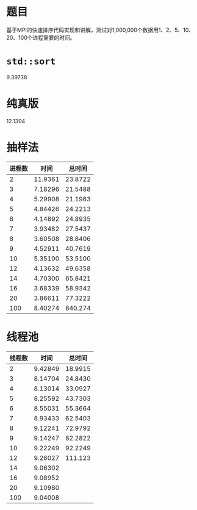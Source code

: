 # 题目

基于MPI的快速排序代码实现和讲解，测试对1,000,000个数据用1、2、5、10、20、100个进程需要的时间。

# `std::sort`

9.39738

# 纯真版

12.1394

# 抽样法

| 进程数  |   时间   |  总时间  | 
| ------ | ------- | ------- |
| 2      | 11.9361 | 23.8722 |
| 3      | 7.18296 | 21.5488 |
| 4      | 5.29908 | 21.1963 |
| 5      | 4.84426 | 24.2213 |
| 6      | 4.14892 | 24.8935 |
| 7      | 3.93482 | 27.5437 |
| 8      | 3.60508 | 28.8406 |
| 9      | 4.52911 | 40.7619 |
| 10     | 5.35100 | 53.5100 |
| 12     | 4.13632 | 49.6358 |
| 14     | 4.70300 | 65.8421 |
| 16     | 3.68339 | 58.9342 |
| 20     | 3.86611 | 77.3222 |
| 100    | 8.40274 | 840.274 |

# 线程池

| 线程数  |   时间   |  总时间  |
| ------ | ------- | ------- |
| 2      | 9.42849 | 18.9915 |
| 3      | 8.14704 | 24.8430 |
| 4      | 8.13014 | 33.0927 |
| 5      | 8.25592 | 43.7303 |
| 6      | 8.55031 | 55.3664 |
| 7      | 8.93433 | 62.5403 |
| 8      | 9.12241 | 72.9792 |
| 9      | 9.14247 | 82.2822 |
| 10     | 9.22249 | 92.2249 |
| 12     | 9.26027 | 111.123 |
| 14     | 9.06302 |
| 16     | 9.08952 |
| 20     | 9.10980 |
| 100    | 9.04008 |

